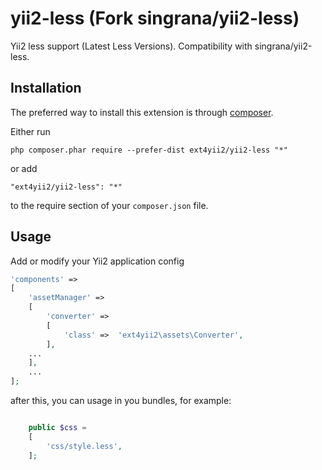 yii2-less (Fork singrana/yii2-less)
=========

Yii2 less support (Latest Less Versions).
Compatibility with singrana/yii2-less.

Installation
------------

The preferred way to install this extension is through [composer](http://getcomposer.org/download/).

Either run

```
php composer.phar require --prefer-dist ext4yii2/yii2-less "*"
```

or add

```
"ext4yii2/yii2-less": "*"
```

to the require section of your `composer.json` file.


Usage
-----

Add or modify your Yii2 application config


```php
'components' =>
[
	'assetManager' =>
	[
		'converter' =>
		[
			'class' =>	'ext4yii2\assets\Converter',
		],
	...
	],
	...
];
```

after this, you can usage in you bundles, for example:

```php

	public $css =
	[
		'css/style.less',
	];
```